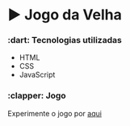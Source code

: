 <h1> ▶ Jogo da Velha </h1>


<h3> :dart: Tecnologias utilizadas </h3>
    <ul>
        <li> HTML </li>
        <li> CSS </li>
        <li> JavaScript </li>
    </ul>
    
<section class="Site">

  <h3> :clapper: Jogo </h3>
  <p> Experimente o jogo por <a href="https://larysslopes.github.io/jogo-da-velha/"> aqui </a> </p>

</section>

